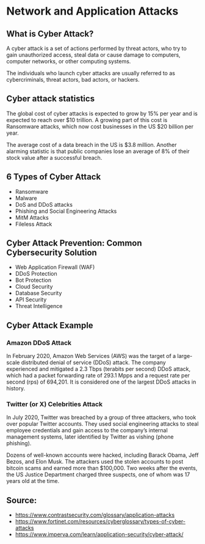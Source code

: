 # Network and Application Attacks

## What is Cyber Attack?

A cyber attack is a set of actions performed by threat actors, who try to gain unauthorized access, steal data or cause damage to computers, computer networks, or other computing systems.

The individuals who launch cyber attacks are usually referred to as cybercriminals, threat actors, bad actors, or hackers. 

## Cyber attack statistics

The global cost of cyber attacks is expected to grow by 15% per year and is expected to reach over $10 trillion. A growing part of this cost is Ransomware attacks, which now cost businesses in the US $20 billion per year.

The average cost of a data breach in the US is $3.8 million. Another alarming statistic is that public companies lose an average of 8% of their stock value after a successful breach.

## 6 Types of Cyber Attack

- Ransomware
- Malware
- DoS and DDoS attacks
- Phishing and Social Engineering Attacks
- MitM Attacks
- Fileless Attack

## Cyber Attack Prevention: Common Cybersecurity Solution

- Web Application Firewall (WAF)
- DDoS Protection
- Bot Protection
- Cloud Security
- Database Security
- API Security
- Threat Intelligence

## Cyber Attack Example

### Amazon DDoS Attack

In February 2020, Amazon Web Services (AWS) was the target of a large-scale distributed denial of service (DDoS) attack. The company experienced and mitigated a 2.3 Tbps (terabits per second) DDoS attack, which had a packet forwarding rate of 293.1 Mpps and a request rate per second (rps) of 694,201. It is considered one of the largest DDoS attacks in history.

### Twitter (or X) Celebrities Attack

In July 2020, Twitter was breached by a group of three attackers, who took over popular Twitter accounts. They used social engineering attacks to steal employee credentials and gain access to the company’s internal management systems, later identified by Twitter as vishing (phone phishing).

Dozens of well-known accounts were hacked, including Barack Obama, Jeff Bezos, and Elon Musk. The attackers used the stolen accounts to post bitcoin scams and earned more than $100,000. Two weeks after the events, the US Justice Department charged three suspects, one of whom was 17 years old at the time.




## Source:
- https://www.contrastsecurity.com/glossary/application-attacks
- https://www.fortinet.com/resources/cyberglossary/types-of-cyber-attacks
- https://www.imperva.com/learn/application-security/cyber-attack/
